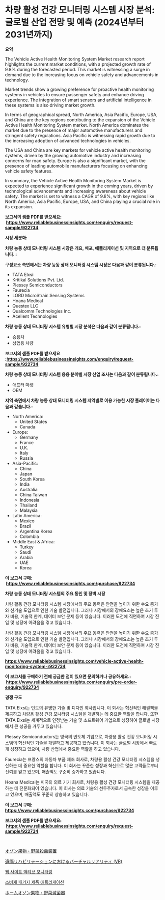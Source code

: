 <p><h1>차량 활성 건강 모니터링 시스템 시장 분석: 글로벌 산업 전망 및 예측 (2024년부터 2031년까지)</h1></p><p><strong>요약</strong></p>
<p><p>The Vehicle Active Health Monitoring System Market research report highlights the current market conditions, with a projected growth rate of 9.8% during the forecasted period. This market is witnessing a surge in demand due to the increasing focus on vehicle safety and advancements in technology.</p><p>Market trends show a growing preference for proactive health monitoring systems in vehicles to ensure passenger safety and enhance driving experience. The integration of smart sensors and artificial intelligence in these systems is also driving market growth.</p><p>In terms of geographical spread, North America, Asia Pacific, Europe, USA, and China are the key regions contributing to the expansion of the Vehicle Active Health Monitoring System market. North America dominates the market due to the presence of major automotive manufacturers and stringent safety regulations. Asia Pacific is witnessing rapid growth due to the increasing adoption of advanced technologies in vehicles.</p><p>The USA and China are key markets for vehicle active health monitoring systems, driven by the growing automotive industry and increasing concerns for road safety. Europe is also a significant market, with the presence of leading automobile manufacturers focusing on enhancing vehicle safety features.</p><p>In summary, the Vehicle Active Health Monitoring System Market is expected to experience significant growth in the coming years, driven by technological advancements and increasing awareness about vehicle safety. The market is set to witness a CAGR of 9.8%, with key regions like North America, Asia Pacific, Europe, USA, and China playing a crucial role in its expansion.</p></p>
<p><strong>보고서의 샘플 PDF를 받으세요: &nbsp;<a href="https://www.reliablebusinessinsights.com/enquiry/request-sample/922734">https://www.reliablebusinessinsights.com/enquiry/request-sample/922734</a></strong></p>
<p><strong>시장 세분화:</strong></p>
<p><strong> 차량 능동 상태 모니터링 시스템 시장은 개요, 배포, 애플리케이션 및 지역으로 더 분류됩니다. :</strong></p>
<p><strong>구성요소 측면에서는 차량 능동 상태 모니터링 시스템 시장은 다음과 같이 분류됩니다.:</strong></p>
<p><ul><li>TATA Elxsi</li><li>Kritikal Solutions Pvt. Ltd.</li><li>Plessey Semiconductors</li><li>Faurecia</li><li>LORD MicroStrain Sensing Systems</li><li>Hoana Medical</li><li>Questex LLC</li><li>Qualcomm Technologies Inc.</li><li>Acellent Technologies</li></ul></p>
<p><strong> 차량 능동 상태 모니터링 시스템 유형별 시장 분석은 다음과 같이 분류됩니다.:</strong></p>
<p><ul><li>승용차</li><li>상업용 차량</li></ul></p>
<p><strong>보고서의 샘플 PDF를 받으세요 :<a href="https://www.reliablebusinessinsights.com/enquiry/request-sample/922734">https://www.reliablebusinessinsights.com/enquiry/request-sample/922734</a></strong></p>
<p><strong> 차량 능동 상태 모니터링 시스템 응용 분야별 시장 산업 조사는 다음과 같이 분류됩니다.:</strong></p>
<p><ul><li>애프터 마켓</li><li>OEM</li></ul></p>
<p><strong>지역 측면에서 차량 능동 상태 모니터링 시스템 지역별로 이용 가능한 시장 플레이어는 다음과 같습니다.:</strong></p>
<p><ul>
    <li>
        North America:
        <ul>
            <li>United States</li>
            <li>Canada</li>
        </ul>
    </li>
    <li>
        Europe:
        <ul>
            <li>Germany</li>
            <li>France</li>
            <li>U.K.</li>
            <li>Italy</li>
            <li>Russia</li>
        </ul>
    </li>
    <li>
        Asia-Pacific:
        <ul>
            <li>China</li>
            <li>Japan</li>
            <li>South Korea</li>
            <li>India</li>
            <li>Australia</li>
            <li>China Taiwan</li>
            <li>Indonesia</li>
            <li>Thailand</li>
            <li>Malaysia</li>
        </ul>
    </li>
    <li>
        Latin America:
        <ul>
            <li>Mexico</li>
            <li>Brazil</li>
            <li>Argentina Korea</li>
            <li>Colombia</li>
        </ul>
    </li>
    <li>
        Middle East & Africa:
        <ul>
            <li>Turkey</li>
            <li>Saudi</li>
            <li>Arabia</li>
            <li>UAE</li>
            <li>Korea</li>
        </ul>
    </li>
    </ul></p>
<p><strong>이 보고서 구매: &nbsp;<a href="https://www.reliablebusinessinsights.com/purchase/922734">https://www.reliablebusinessinsights.com/purchase/922734</a></strong></p>
<p><strong>차량 능동 상태 모니터링 시스템의 주요 동인 및 장벽 시장</strong></p>
<p><p>차량 활동 건강 모니터링 시스템 시장에서의 주요 동력은 안전을 높이기 위한 수요 증가와 신기술 도입으로 인한 기술 발전입니다. 그러나 시장에서의 장애요소는 높은 초기 투자 비용, 기술적 한계, 데이터 보안 문제 등이 있습니다. 이러한 도전에 직면하여 시장 진입 및 성장에 어려움을 겪고 있습니다.</p><p>차량 활동 건강 모니터링 시스템 시장에서의 주요 동력은 안전을 높이기 위한 수요 증가와 신기술 도입으로 인한 기술 발전입니다. 그러나 시장에서의 장애요소는 높은 초기 투자 비용, 기술적 한계, 데이터 보안 문제 등이 있습니다. 이러한 도전에 직면하여 시장 진입 및 성장에 어려움을 겪고 있습니다.</p></p>
<p><strong><a href="https://www.reliablebusinessinsights.com/vehicle-active-health-monitoring-system-r922734">https://www.reliablebusinessinsights.com/vehicle-active-health-monitoring-system-r922734</a></strong></p>
<p><strong>이 보고서를 구매하기 전에 궁금한 점이 있으면 문의하거나 공유하세요.: &nbsp;<a href="https://www.reliablebusinessinsights.com/enquiry/pre-order-enquiry/922734">https://www.reliablebusinessinsights.com/enquiry/pre-order-enquiry/922734</a></strong></p>
<p><strong>경쟁 구도</strong></p>
<p><p>TATA Elxsi는 인도의 유명한 기술 및 디자인 회사입니다. 이 회사는 혁신적인 해결책을 제공하고 차량용 활성 건강 모니터링 시스템을 개발하는 데 중요한 역할을 합니다. 또한 TATA Elxsi는 세계적으로 인정받는 기술 및 소프트웨어 기업으로 성장하여 글로벌 시장에서 큰 성공을 거두고 있습니다.</p><p>Plessey Semiconductors는 영국의 반도체 기업으로, 차량용 활성 건강 모니터링 시스템의 혁신적인 기술을 개발하고 제공하고 있습니다. 이 회사는 글로벌 시장에서 빠르게 성장하고 있으며, 차량 산업에서 중요한 역할을 하고 있습니다.</p><p>Faurecia는 프랑스의 자동차 부품 제조 회사로, 차량용 활성 건강 모니터링 시스템을 생산하는 데 중요한 역할을 합니다. 이 회사는 꾸준한 성장과 혁신으로 많은 고객들로부터 신뢰를 얻고 있으며, 매출액도 꾸준히 증가하고 있습니다.</p><p>Hoana Medical는 미국의 의료 기기 회사로, 차량용 활성 건강 모니터링 시스템을 제공하는 데 전문화되어 있습니다. 이 회사는 의료 기술의 선두주자로서 급속한 성장을 이루고 있으며, 매출액도 꾸준히 상승하고 있습니다.</p></p>
<p><strong>이 보고서 구매: &nbsp; <a href="https://www.reliablebusinessinsights.com/purchase/922734">https://www.reliablebusinessinsights.com/purchase/922734</a></strong></p>
<p><strong>보고서의 샘플 PDF를 받으세요: &nbsp;<a href="https://www.reliablebusinessinsights.com/enquiry/request-sample/922734">https://www.reliablebusinessinsights.com/enquiry/request-sample/922734</a></strong><strong></strong></p>
<p>&nbsp;</p>
<p><p><a href="https://github.com/AaronVargas43/Market-Research-Report-List-1/blob/main/271827388316.md">オゾン果物・野菜殺菌装置</a></p><p><a href="https://medium.com/@hugofirst21/%E3%83%90%E3%83%BC%E3%83%81%E3%83%A3%E3%83%AB%E3%83%AA%E3%82%A2%E3%83%AA%E3%83%86%E3%82%A3-vr-%E3%82%92%E7%94%A8%E3%81%84%E3%81%9F%E9%81%A0%E9%9A%94%E3%83%AA%E3%83%8F%E3%83%93%E3%83%AA%E3%83%86%E3%83%BC%E3%82%B7%E3%83%A7%E3%83%B3%E5%B8%82%E5%A0%B4%E3%81%AE%E3%83%AC%E3%83%9D%E3%83%BC%E3%83%88%E3%81%8C-%E3%81%93%E3%81%AE%E5%B8%82%E5%A0%B4%E3%81%AE%E6%9C%80%E6%96%B0%E3%81%AE%E3%83%88%E3%83%AC%E3%83%B3%E3%83%89%E3%82%84%E6%88%90%E9%95%B7%E6%A9%9F%E4%BC%9A%E3%82%92%E6%98%8E%E3%82%89%E3%81%8B%E3%81%AB%E3%81%97%E3%81%A6%E3%81%84%E3%81%BE%E3%81%99-ae79161938f8">遠隔リハビリテーションにおけるバーチャルリアリティ (VR)</a></p><p><a href="https://github.com/chupp85/Market-Research-Report-List-1/blob/main/319685181047.md">웹 사이트 액티브 모니터링</a></p><p><a href="https://github.com/JackieFauhey9089475/Market-Research-Report-List-1/blob/main/628819581046.md">소비재 패키지 제품 애플리케이션</a></p><p><a href="https://github.com/CloydAbbott2023/Market-Research-Report-List-1/blob/main/302239388317.md">ホームオゾン果物・野菜滅菌器</a></p></p>